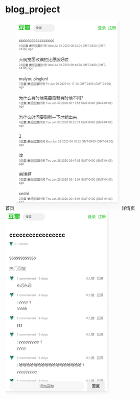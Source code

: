 # blog_project

首页
![Image text](https://github.com/alexguo789469/blog_project/blob/master/img-folder/front_page.png)
详情页
![Image text](https://github.com/alexguo789469/blog_project/blob/master/img-folder/article_page.png)

